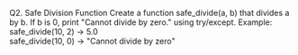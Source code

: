 Q2. Safe Division Function
Create a function safe_divide(a, b) that divides a by b.
If b is 0, print "Cannot divide by zero." using try/except.
Example:
safe_divide(10, 2) → 5.0  
safe_divide(10, 0) → "Cannot divide by zero"